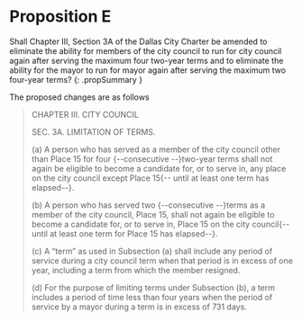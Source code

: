 # Proposition E

Shall Chapter III, Section 3A of the Dallas City Charter be amended to eliminate the ability for members of the city council to run for city council again after serving the maximum four two-year terms and to eliminate the ability for the mayor to run for mayor again after serving the maximum two four-year terms?
{: .propSummary }

The proposed changes are as follows

> CHAPTER III. CITY COUNCIL
>
> SEC. 3A. LIMITATION OF TERMS.
>
> (a) A person who has served as a member of the city council other than Place 15 for four {--consecutive --}two-year terms shall not again be eligible to become a candidate for, or to serve in, any place on the city council except Place 15{-- until at least one term has elapsed--}.
>
> (b) A person who has served two {--consecutive --}terms as a member of the city council, Place 15, shall not again be eligible to become a candidate for, or to serve in, Place 15 on the city council{-- until at least one term for Place 15 has elapsed--}.
>
> (c) A “term” as used in Subsection (a) shall include any period of service during a city council term when that period is in excess of one year, including a term from which the member resigned.
>
> (d) For the purpose of limiting terms under Subsection (b), a term includes a period of time less than four years when the period of service by a mayor during a term is in excess of 731 days. 
